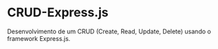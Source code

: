 # CRUD-Express.js
Desenvolvimento de um CRUD (Create, Read, Update, Delete) usando o framework Express.js.

